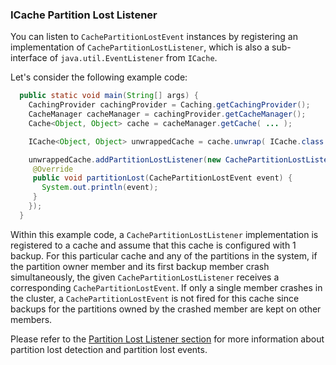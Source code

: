 
### ICache Partition Lost Listener

You can listen to `CachePartitionLostEvent` instances by registering an implementation
of `CachePartitionLostListener`, which is also a sub-interface of `java.util.EventListener`
from `ICache`.

Let's consider the following example code:

```java
  public static void main(String[] args) {
    CachingProvider cachingProvider = Caching.getCachingProvider();
    CacheManager cacheManager = cachingProvider.getCacheManager();
    Cache<Object, Object> cache = cacheManager.getCache( ... );

    ICache<Object, Object> unwrappedCache = cache.unwrap( ICache.class );

    unwrappedCache.addPartitionLostListener(new CachePartitionLostListener() {
     @Override
     public void partitionLost(CachePartitionLostEvent event) {
       System.out.println(event);
     }
    });
  }
```

Within this example code, a `CachePartitionLostListener` implementation is registered to a cache and assume that this cache is configured with 1 backup. For this particular cache and any of the partitions in the
system, if the partition owner member and its first backup member crash simultaneously, the
given `CachePartitionLostListener` receives a
corresponding `CachePartitionLostEvent`. If only a single member crashes in the cluster,
a `CachePartitionLostEvent` is not fired for this cache since backups for the partitions
owned by the crashed member are kept on other members.

Please refer to the [Partition Lost Listener section](#listening-for-partition-lost-events) for more
information about partition lost detection and partition lost events.

